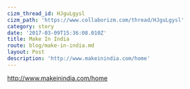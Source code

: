 ```yaml
---
cizm_thread_id: HJguLgysl
cizm_path: 'https://www.collaborizm.com/thread/HJguLgysl'
category: story
date: '2017-03-09T15:36:08.010Z'
title: Make In India
route: blog/make-in-india.md
layout: Post
description: 'http://www.makeinindia.com/home'
---
```

http://www.makeinindia.com/home
